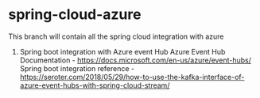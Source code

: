 # spring-cloud-azure

This branch will contain all the spring cloud integration with azure

1. Spring boot integration with Azure event Hub
    Azure Event Hub Documentation - https://docs.microsoft.com/en-us/azure/event-hubs/
    Spring boot integration reference - https://seroter.com/2018/05/29/how-to-use-the-kafka-interface-of-azure-event-hubs-with-spring-cloud-stream/
